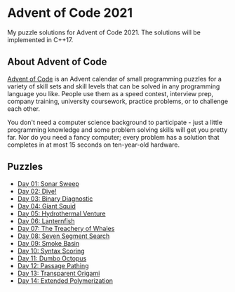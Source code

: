 # Advent of Code 2021

My puzzle solutions for Advent of Code 2021. The solutions will be implemented in C++17.

## About Advent of Code

[Advent of Code](https://adventofcode.com) is an Advent calendar of small programming puzzles for a variety of skill sets and skill levels that can be solved in any programming language you like. People use them as a speed contest, interview prep, company training, university coursework, practice problems, or to challenge each other.

You don't need a computer science background to participate - just a little programming knowledge and some problem solving skills will get you pretty far. Nor do you need a fancy computer; every problem has a solution that completes in at most 15 seconds on ten-year-old hardware.

## Puzzles

* [Day 01: Sonar Sweep](Day01/)
* [Day 02: Dive!](Day02/)
* [Day 03: Binary Diagnostic](Day03/)
* [Day 04: Giant Squid](Day04/)
* [Day 05: Hydrothermal Venture](Day05/)
* [Day 06: Lanternfish](Day06/)
* [Day 07: The Treachery of Whales](Day07/)
* [Day 08: Seven Segment Search](Day08/)
* [Day 09: Smoke Basin](Day09/)
* [Day 10: Syntax Scoring](Day10/)
* [Day 11: Dumbo Octopus](Day11/)
* [Day 12: Passage Pathing](Day12/)
* [Day 13: Transparent Origami](Day13/)
* [Day 14: Extended Polymerization](Day14/)
